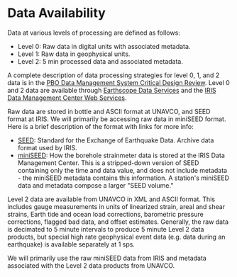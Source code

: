 # Data Availability

Data at various levels of processing are defined as follows:
- Level 0: Raw data in digital units with associated metadata. 
- Level 1: Raw data in geophysical units.
- Level 2: 5 min processed data and associated metadata.

A complete description of data processing strategies for level 0, 1, and 2 data is in the
[PBO Data Management System Critical Design Review](https://www.unavco.org/projects/past-projects/pbo/lib/docs/dms_cdr.pdf). Level 0 and 2 data are available through [Earthscope Data Services](https://www.unavco.org/data/strain-seismic/bsm-data/bsm-data.html) and the [IRIS Data Management Center Web Services](http://service.iris.edu/). 

Raw data are stored in bottle and ASCII format at UNAVCO, and SEED format at IRIS. We will primarily be accessing raw data in miniSEED format. Here is a brief description of the format with links for more info:
- [SEED](http://ds.iris.edu/ds/nodes/dmc/data/formats/#seed): Standard for the Exchange of Earthquake Data. Archive data format used by IRIS.
- [miniSEED](http://ds.iris.edu/ds/nodes/dmc/data/formats/miniseed/): How the borehole strainmeter data is stored at the IRIS Data Management Center. This is a stripped-down version of SEED containing only the time and data value, and does not include metadata - the miniSEED metadata contains this information. A station's miniSEED data and metadata compose a larger "SEED volume." 

Level 2 data are available from UNAVCO in XML and ASCII format. This includes gauge measurements in units of linearized strain, areal and shear strains, Earth tide and ocean load corrections, barometric pressure corrections, flagged bad data, and offset estimates. Generally, the raw data is decimated to 5 minute intervals to produce 5 minute Level 2 data products, but special high rate geophysical event data (e.g. data during an earthquake) is available separately at 1 sps.

We will primarily use the raw miniSEED data from IRIS and metadata associated with the Level 2 data products from UNAVCO. 